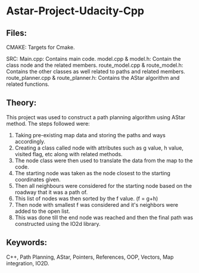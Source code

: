# Astar-Project-Udacity-Cpp

## Files:

CMAKE:
Targets for Cmake.

SRC:
Main.cpp: Contains main code.
model.cpp & model.h: Contain the class node and the related members. 
route_model.cpp & route_model.h: Contains the other classes as well related to paths and related members.
route_planner.cpp & route_planner.h: Contains the AStar algorithm and related functions.

## Theory:

This project was used to construct a path planning algorithm using AStar method.
The steps followed were:

1) Taking pre-existing map data and storing the paths and ways accordingly.
2) Creating a class called node with attributes such as g value, h value, visited flag, etc along with related methods.
3) The node class were then used to translate the data from the map to the code.
4) The starting node was taken as the node closest to the starting coordinates given.
5) Then all neighbours were considered for the starting node based on the roadway that it was a path of.
6) This list of nodes was then sorted by the f value. (f = g+h)
7) Then node with smallest f was considered and it's neighbors were added to the open list.
8) This was done till the end node was reached and then the final path was constructed using the IO2d library.

## Keywords:

C++, Path Planning, AStar, Pointers, References, OOP, Vectors, Map integration, IO2D.
